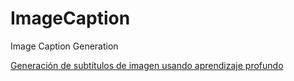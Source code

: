 # ImageCaption
Image Caption Generation

[Generación de subtítulos de imagen usando aprendizaje profundo](https://nbviewer.jupyter.org/github/cactusAi/ImageCaption/blob/master/notebooks/Generación%20de%20subtítulos%20%20de%20imagen%20usando%20aprendizaje%20profundo..ipynb "Generación de subtítulos de imagen usando aprendizaje profundo")
